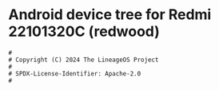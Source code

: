 # Android device tree for Redmi 22101320C (redwood)

```
#
# Copyright (C) 2024 The LineageOS Project
#
# SPDX-License-Identifier: Apache-2.0
#
```
